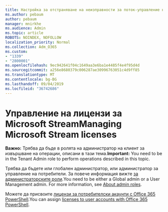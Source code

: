 ```yaml
---
title: Настройка за отстраняване на неизправности за поток-управление на поток лицензиране
ms.author: pebaum
author: pebaum
manager: mnirkhe
ms.audience: Admin
ms.topic: article
ROBOTS: NOINDEX, NOFOLLOW
localization_priority: Normal
ms.collection: Adm_O365
ms.custom:
- "1339"
- "2800001"
ms.openlocfilehash: 9ec942641f04c1649aa3e6ba1e4485f4e4f95d4d
ms.sourcegitcommit: a256e8680379c006287ae30996763051c4d9ff85
ms.translationtype: MT
ms.contentlocale: bg-BG
ms.lasthandoff: 09/04/2019
ms.locfileid: "36742686"
---
```

# <a name="managing-microsoft-stream-licenses"></a><span data-ttu-id="10d12-102">Управление на лицензи за Microsoft Stream</span><span class="sxs-lookup"><span data-stu-id="10d12-102">Managing Microsoft Stream licenses</span></span>

<span data-ttu-id="10d12-103">**Важно:** Трябва да бъде в ролята на администратор на клиент за извършване на операции, описани в тази тема.</span><span class="sxs-lookup"><span data-stu-id="10d12-103">**Important:** You need to be in the Tenant Admin role to perform operations described in this topic.</span></span>

<span data-ttu-id="10d12-104">Трябва да бъдете или глобален администратор, или администратор за управление на потребители. За повече информация вижте [за администраторските роли](https://docs.microsoft.com/office365/admin/add-users/about-admin-roles).</span><span class="sxs-lookup"><span data-stu-id="10d12-104">You need to be either a Global admin or a User Management admin. For more information, see [About admin roles](https://docs.microsoft.com/office365/admin/add-users/about-admin-roles).</span></span>

<span data-ttu-id="10d12-105">Можете да присвоите [лицензи за потребителски акаунти с Office 365 PowerShell](https://go.microsoft.com/fwlink/p/?linkid=850410).</span><span class="sxs-lookup"><span data-stu-id="10d12-105">You can assign [licenses to user accounts with Office 365 PowerShell](https://go.microsoft.com/fwlink/p/?linkid=850410).</span></span>
